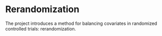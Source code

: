 # Rerandomization
The project introduces a method for balancing covariates in randomized controlled trials: rerandomization.
